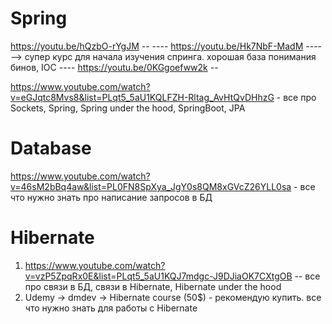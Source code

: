 # Spring
https://youtu.be/hQzbO-rYgJM --
                             ----
https://youtu.be/Hk7NbF-MadM ------> супер курс для начала изучения спринга. хорошая база понимания бинов, IOC
                             ----
https://youtu.be/0KGgoefww2k --

https://www.youtube.com/watch?v=eGJqtc8Mvs8&list=PLqt5_5aU1KQLFZH-Rltag_AvHtQvDHhzG - все про Sockets, Spring, Spring under the hood, SpringBoot, JPA

# Database
https://www.youtube.com/watch?v=46sM2bBq4aw&list=PL0FN8SpXya_JgY0s8QM8xGVcZ26YLL0sa - все что нужно знать про написание запросов в БД

# Hibernate
1) https://www.youtube.com/watch?v=vzP5ZpqRx0E&list=PLqt5_5aU1KQJ7mdgc-J9DJiaOK7CXtgOB -- все про связи в БД, связи в Hibernate, Hibernate under the hood
2) Udemy -> dmdev -> Hibernate course (50$) - рекомендую купить. все что нужно знать для работы с Hibernate
